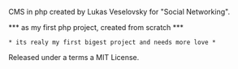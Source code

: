 CMS in php created by Lukas Veselovsky for "Social Networking".


*** as my first php project, created from scratch ***

    * its realy my first bigest project and needs more love *

Released under a terms a MIT License.
